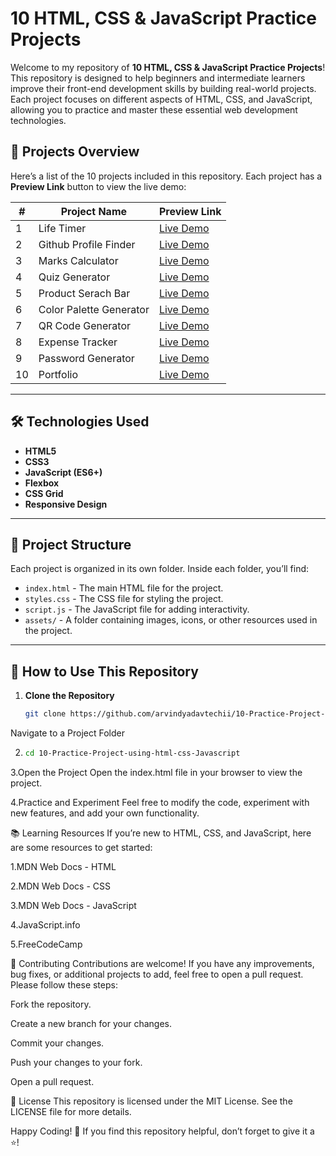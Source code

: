 # 10 HTML, CSS & JavaScript Practice Projects

Welcome to my repository of **10 HTML, CSS & JavaScript Practice Projects**! This repository is designed to help beginners and intermediate learners improve their front-end development skills by building real-world projects. Each project focuses on different aspects of HTML, CSS, and JavaScript, allowing you to practice and master these essential web development technologies.

## 🚀 Projects Overview

Here’s a list of the 10 projects included in this repository. Each project has a **Preview Link** button to view the live demo:

| #  | Project Name                  | Preview Link                                                                                      |
|----|-------------------------------|---------------------------------------------------------------------------------------------------|
| 1  | Life Timer                    | [Live Demo](https://10-practice-project-using-html-css-javascript.vercel.app/Project-1/index.html)|
| 2  | Github Profile Finder         | [Live Demo](https://10-practice-project-using-html-css-javascript.vercel.app/Project-2/index.html)|
| 3  | Marks Calculator              | [Live Demo](https://10-practice-project-using-html-css-javascript.vercel.app/Project-3/index.html)|
| 4  | Quiz Generator                | [Live Demo](https://10-practice-project-using-html-css-javascript.vercel.app/Project-4/index.html)|
| 5  | Product Serach Bar            | [Live Demo](https://10-practice-project-using-html-css-javascript.vercel.app/Project-5/index.html)|
| 6  | Color Palette Generator       | [Live Demo](https://10-practice-project-using-html-css-javascript.vercel.app/Project-6/index.html)|
| 7  | QR Code Generator             | [Live Demo](https://10-practice-project-using-html-css-javascript.vercel.app/Project-7/index.html)|
| 8  | Expense Tracker               | [Live Demo](https://10-practice-project-using-html-css-javascript.vercel.app/Project-8/index.html)|
| 9  | Password Generator            | [Live Demo](https://10-practice-project-using-html-css-javascript.vercel.app/Project-9/index.html)|
| 10 | Portfolio                     | [Live Demo](https://10-practice-project-using-html-css-javascript.vercel.app/)                    |

---

## 🛠️ Technologies Used

- **HTML5**  
- **CSS3**  
- **JavaScript (ES6+)**  
- **Flexbox**  
- **CSS Grid**  
- **Responsive Design**  

---

## 📁 Project Structure

Each project is organized in its own folder. Inside each folder, you’ll find:

- `index.html` - The main HTML file for the project.
- `styles.css` - The CSS file for styling the project.
- `script.js` - The JavaScript file for adding interactivity.
- `assets/` - A folder containing images, icons, or other resources used in the project.

---

## 🎯 How to Use This Repository

1. **Clone the Repository**  
   ```bash
   git clone https://github.com/arvindyadavtechii/10-Practice-Project-using-html-css-Javascript
Navigate to a Project Folder

2. ```bash
   cd 10-Practice-Project-using-html-css-Javascript

3.Open the Project
Open the index.html file in your browser to view the project.

4.Practice and Experiment
Feel free to modify the code, experiment with new features, and add your own functionality.

📚 Learning Resources
If you’re new to HTML, CSS, and JavaScript, here are some resources to get started:

1.MDN Web Docs - HTML

2.MDN Web Docs - CSS

3.MDN Web Docs - JavaScript

4.JavaScript.info

5.FreeCodeCamp

🤝 Contributing
Contributions are welcome! If you have any improvements, bug fixes, or additional projects to add, feel free to open a pull request. Please follow these steps:

Fork the repository.

Create a new branch for your changes.

Commit your changes.

Push your changes to your fork.

Open a pull request.

📄 License
This repository is licensed under the MIT License. See the LICENSE file for more details.

Happy Coding! 🎉
If you find this repository helpful, don’t forget to give it a ⭐️!
